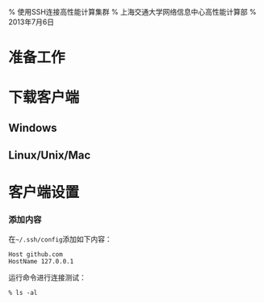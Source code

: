 % 使用SSH连接高性能计算集群
% 上海交通大学网络信息中心高性能计算部
% 2013年7月6日

准备工作
======

下载客户端
======

Windows
------

Linux/Unix/Mac
------

客户端设置
======

### 添加内容

在```~/.ssh/config```添加如下内容：

	Host github.com
	HostName 127.0.0.1

运行命令进行连接测试：

	% ls -al
